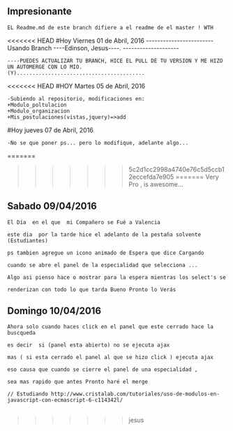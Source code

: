 ## Impresionante 

	EL Readme.md de este branch difiere a el readme de el master ! WTH 

<<<<<<< HEAD
#Hoy Viernes 01 de Abril, 2016
------------------------Usando Branch ----Edinson, Jesus----.    --------------------


	----PUEDES ACTUALIZAR TU BRANCH, HICE EL PULL DE TU VERSION Y ME HIZO UN AUTOMERGE CON LO MIO.
	(Y).........................................
<<<<<<< HEAD
#HOY Martes 05 de Abril, 2016

	-Subiendo al repositorio, modificaciones en:
	+Modulo_poltulacion
	+Modulo_organizacion
	+Mis_postulaciones(vistas,jquery)=>add


#Hoy jueves 07 de Abril, 2016
	
	-No se que poner ps... pero lo modifique, adelante algo...
	
=======
>>>>>>> 5c2d1cc2998a4740e76c5d5ccb12eccefda7e905
=======
	Very Pro , is awesome...

## Sabado 09/04/2016 

	El Día  en el que  mi Compañero se Fué a Valencia 

	este dia  por la tarde hice el adelanto de la pestaña solvente (Estudiantes)

	ps tambien agregue un icono animado de Espera que dice Cargando 

	cuando se abre el panel de la especialidad que selecciona ...

	Algo asi pienso hace o mostrar para la espera mientras los select's se 

	renderizan con todo lo que tarda Bueno Pronto lo Verás

## Domingo 10/04/2016

	Ahora solo cuando haces click en el panel que este cerrado hace la buscqueda 

	es decir  si (panel esta abierto) no se ejecuta ajax 

	mas ( si esta cerrado el panel al que se hizo click ) ejecuta ajax 

	eso causa que cuando se cierre el panel de una especialidad ,

	sea mas rapido que antes Pronto haré el merge

	// Estudiando http://www.cristalab.com/tutoriales/uso-de-modulos-en-javascript-con-ecmascript-6-c114342l/

## 
>>>>>>> jesus
